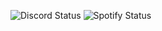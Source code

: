 <!--status-start-->
![Discord Status](https://img.shields.io/badge/Discord-dnd-red) ![Spotify Status](https://img.shields.io/badge/Listening%20to-iloveyou%20by%20BETWEEN%20FRIENDS-1db954)
<!--status-end-->
